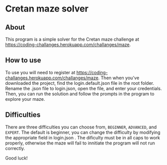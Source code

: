 # Cretan maze solver

## About

This program is a simple solver for the Cretan maze challenge at <https://coding-challanges.herokuapp.com/challanges/maze>.

## How to use

To use you will need to register at <https://coding-challanges.herokuapp.com/challanges/maze>.
Then when you've downloaded the project, find the login.default.json file in the root folder.
Rename the .json file to login.json, open the file, and enter your credentials.
Then, you can run the solution and follow the prompts in the program to explore your maze.

## Difficulties

There are three difficulties you can choose from, `BEGINNER`, `ADVANCED`, and `EXPERT`.
The default is beginner, you can change the difficulty by modifying the appropriate field in login.json .
The dificulty must be in all caps to work properly, otherwise the maze will fail to innitiate the program will not run correctly.

Good luck!
